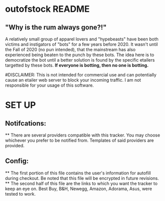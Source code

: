 # outofstock README
## "Why is the rum always gone?!"

A relatively small group of apparel lovers and "hypebeasts" have been both victims and instigators of "bots" for a few years before 2020. It wasn't until the Fall of 2020 (no pun intended), that the mainstream has also experienced being beaten to the punch by these bots. The idea here is to democratize the bot until a better solution is found by the specific etailers targetted by these bots. **If everyone is botting, then no one is botting.**

#DISCLAIMER: This is not intended for commercial use and can potentially cause an etailer web server to block your incoming traffic. I am not responsible for your usage of this software.

# SET UP

## Notifcations: 
** There are several providers compatible with this tracker. You may choose whichever you prefer to be notified from. Templates of said providers are provided.

## Config: 
** The first portion of this file contains the user's information for autofill during checkout. Be noted that this file will be encrypted in future revisions. 
** The second half of this file are the links to which you want the tracker to keep an eye on. Best Buy, B&H, Newegg, Amazon, Adorama, Asus, were tested to work.
